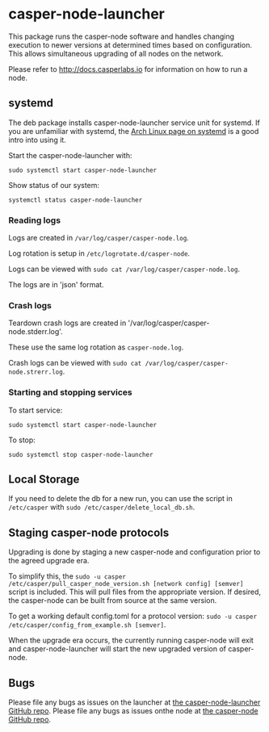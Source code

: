 # casper-node-launcher

This package runs the casper-node software and handles changing execution to newer versions at
determined times based on configuration.  This allows simultaneous upgrading of all nodes on the
network.

Please refer to http://docs.casperlabs.io for information on how to run a node.

## systemd

The deb package installs casper-node-launcher service unit for systemd.  If you are unfamiliar with systemd,
the [Arch Linux page on systemd](https://wiki.archlinux.org/index.php/systemd) is a good intro into using it.

Start the casper-node-launcher with:

`sudo systemctl start casper-node-launcher`

Show status of our system:

`systemctl status casper-node-launcher`

### Reading logs

Logs are created in `/var/log/casper/casper-node.log`.

Log rotation is setup in `/etc/logrotate.d/casper-node`.

Logs can be viewed with `sudo cat /var/log/casper/casper-node.log`.  

The logs are in 'json' format.

### Crash logs

Teardown crash logs are created in '/var/log/casper/casper-node.stderr.log'.

These use the same log rotation as `casper-node.log`.

Crash logs can be viewed with `sudo cat /var/log/casper/casper-node.strerr.log`.


### Starting and stopping services

To start service:

`sudo systemctl start casper-node-launcher`

To stop:

`sudo systemctl stop casper-node-launcher`

## Local Storage

If you need to delete the db for a new run,
you can use the script in `/etc/casper` with `sudo /etc/casper/delete_local_db.sh`.

## Staging casper-node protocols

Upgrading is done by staging a new casper-node and configuration prior to the agreed upgrade era.

To simplify this, the `sudo -u casper /etc/casper/pull_casper_node_version.sh [network config] [semver]` script is included.  This will
pull files from the appropriate version.  If desired, the casper-node can be built from source at the 
same version.

To get a working default config.toml for a protocol version: `sudo -u casper /etc/casper/config_from_example.sh [semver]`.


When the upgrade era occurs, the currently running casper-node will exit and casper-node-launcher will
start the new upgraded version of casper-node.

## Bugs

Please file any bugs as issues on the launcher at [the casper-node-launcher GitHub repo](https://github.com/CasperLabs/casper-node-launcher).
Please file any bugs as issues onthe node at [the casper-node GitHub repo](https://github.com/CasperLabs/casper-node).
